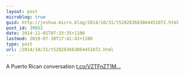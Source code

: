 ```yaml
---
layout: post
microblog: true
guid: http://joshua.micro.blog/2014/10/31/t528283663864451072.html
post_id: 39952
date: 2014-11-01T07:33:35+1100
lastmod: 2019-07-30T17:41:43+1100
type: post
url: /2014/10/31/t528283663864451072.html
---
```

A Puerto Rican conversation [t.co/VZTFnZT1M...](http://t.co/VZTFnZT1M7)
